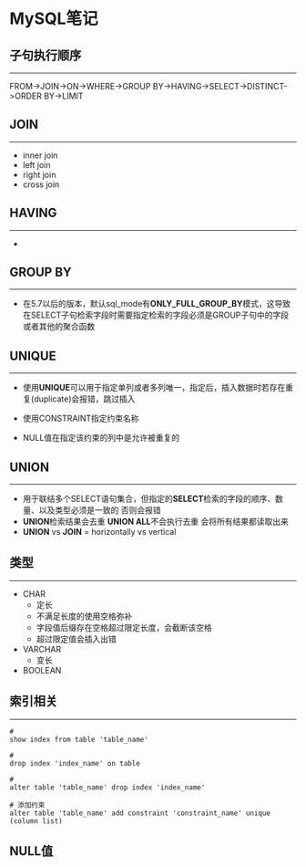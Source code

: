 # MySQL笔记



## 子句执行顺序

---

FROM->JOIN->ON->WHERE->GROUP BY->HAVING->SELECT->DISTINCT->ORDER BY->LIMIT

## JOIN

---

- inner join
- left join
- right join
- cross join

## HAVING

---

- 

## GROUP BY

---

- 在5.7以后的版本，默认sql_mode有**ONLY_FULL_GROUP_BY**模式，这导致在SELECT子句检索字段时需要指定检索的字段必须是GROUP子句中的字段或者其他的聚合函数

## UNIQUE

---

- 使用**UNIQUE**可以用于指定单列或者多列唯一，指定后，插入数据时若存在重复(duplicate)会报错，跳过插入

- 使用CONSTRAINT指定约束名称
- NULL值在指定该约束的列中是允许被重复的

## UNION

---

- 用于联结多个SELECT语句集合，但指定的**SELECT**检索的字段的顺序、数量、以及类型必须是一致的 否则会报错
- **UNION**检索结果会去重 **UNION ALL**不会执行去重 会将所有结果都读取出来
- **UNION** vs **JOIN**  =  horizontally vs vertical

## 类型

---

- CHAR
  - 定长
  - 不满足长度的使用空格弥补
  - 字段值后缀存在空格超过限定长度，会截断该空格
  - 超过限定值会插入出错
- VARCHAR
  - 变长
- BOOLEAN

## 索引相关

---

```mysql
# 
show index from table 'table_name'

# 
drop index 'index_name' on table

# 
alter table 'table_name' drop index 'index_name'

# 添加约束
alter table 'table_name' add constraint 'constraint_name' unique (column list)
```

## NULL值

